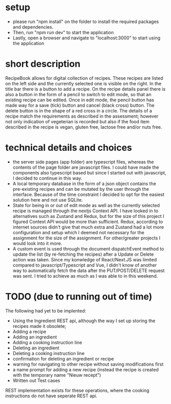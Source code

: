 # setup

* please run "npm install" on the folder to install the required packages and dependencies.
* Then, run "npm run dev" to start the application
* Lastly, open a browser and navigate to "localhost:3000" to start using the application


# short description

RecipeBook allows for digital collection of recipes. These recipes are listed on the left side and the currently selected one is visible on the right.
In the title bar there is a button to add a recipe. On the recipe details panel there is also a button in the form of a pencil to switch to edit mode, so that an existing recipe can be edited.
Once in edit mode, the pencil button has made way for a save (tick) button and cancel (black cross) button. The delete button is in the shape of a red cross in a circle.
The details of a recipe match the requirements as described in the assessment; however not only indication of vegeterian is recorded but also if the food item described in the recipe is vegan, gluten free, lactose free  and/or nuts free.


# technical details and choices

* the server side pages (app folder) are typescript files, whereas the contents of the page folder are javascript files. I could have made the components also typescript based but since I started out with javascript, I decided to continue in this way.
* A local temporary database in the form of a json object contains the pre-existing recipes and can be mutated by the user through the interface. Because of the time constraint I decided to opt for the easiest solution here and not use SQLite.
* State for being in or out of edit mode as well as the currently selected recipe is managed through the nextjs Context API. I have looked in to alternatives such as Zustand and Redux, but for the size of this project I figured Context API  would be more than sufficient. Redux, according to internet sources didn't give that much extra and Zustand had a lot more configuration and setup which I deemed not necessary for the assignment for the size of the assignment. For other/greater projects I would look into it more.
* A custom event is used through the document dispatchEvent method to update the list (by re-fetching the recipes) after a Update or Delete action was taken. Since my konwledge of React/Next.JS was limited compared to javascript/Typescript and Vue, I didn't know of another way to automatically fetch the data after the PUT/POST/DELETE request was sent. I tried to achieve as much as I was able to in this weekend.


# TODO (due to running out of time)

The following had yet to be implented:
* Using the Ingredient REST api, although the way I set up storing the recipes made it obsolete;
* Adding a recipe
* Adding an ingredient
* Adding a cooking instruction line
* Deleting an ingredient
* Deleting a cooking instruction line
* confirmation for deleting an ingredient or recipe
* warning for navigating to other recipe without saving modifications first
* a name prompt for adding a new recipe (instead the recipe is created with the temporary name "Nieuw recept")
* Written out Test cases 

REST implementation exists for these operations, where the cooking instructions do not have seperate REST api.